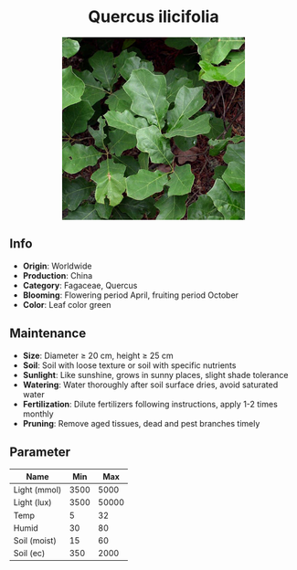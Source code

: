 <h1 align='center'>Quercus ilicifolia</h1>
<p align="center">
    <img 
        align='center'
        width='320'
        src="../images/quercus ilicifolia.png" 
        alt='Quercus ilicifolia' />
</p>

## Info

 - **Origin**: Worldwide
 - **Production**: China
 - **Category**: Fagaceae, Quercus
 - **Blooming**: Flowering period April, fruiting period October
 - **Color**: Leaf color green

## Maintenance

 - **Size**: Diameter ≥ 20 cm, height ≥ 25 cm
 - **Soil**: Soil with loose texture or soil with specific nutrients
 - **Sunlight**: Like sunshine, grows in sunny places, slight shade tolerance
 - **Watering**: Water thoroughly after soil surface dries, avoid saturated water
 - **Fertilization**: Dilute fertilizers following instructions, apply 1-2 times monthly
 - **Pruning**: Remove aged tissues, dead and pest branches timely

## Parameter

| Name         | Min  | Max   |
|--------------|------|-------|
| Light (mmol) | 3500 | 5000  |
| Light (lux)  | 3500 | 50000 |
| Temp         | 5    | 32    |
| Humid        | 30   | 80    |
| Soil (moist) | 15   | 60    |
| Soil (ec)    | 350  | 2000  |